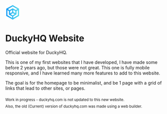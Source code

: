 
![DuckyHQ Logo](img/bluelogo.png)
# DuckyHQ Website

Official website for DuckyHQ.

This is one of my first websites that I have developed, I have made some before 2 years ago, but those were not great.
This one is fully mobile responsive, and I have learned many more features to add to this website.

The goal is for the homepage to be minimalist, and be 1 page with a grid of links that lead to other sites, or pages.

<sub>
Work in progress - duckyhq.com is not updated to this new website.<br>
Also, the old (Current) version of duckyhq.com was made using a web builder.
</sub>